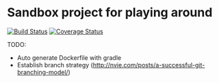 # Sandbox project for playing around
[![Build Status](https://travis-ci.org/TeamEinhorn/sandbox.svg?branch=master)](https://travis-ci.org/TeamEinhorn/sandbox)
[![Coverage Status](https://coveralls.io/repos/github/teameinhorn/sandbox/badge.svg?branch=master)](https://coveralls.io/github/teameinhorn/sandbox?branch=master)

TODO:

* Auto generate Dockerfile with gradle
* Establish branch strategy (http://nvie.com/posts/a-successful-git-branching-model/)
